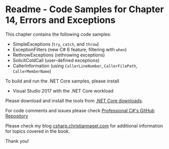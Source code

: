 # Readme - Code Samples for Chapter 14, Errors and Exceptions

This chapter contains the following code samples:

* SimpleExceptions (`try`, `catch`, and `throw`)
* ExceptionFilters (new C# 6 feature, filtering with  `when`)
* RethrowExceptions (rethrowing exceptions)
* SolicitColdCall (user-defined exceptions)
* CallerInformation (using `CallerLineNumber`, `CallerFilePath`, `CallerMemberName`)

To build and run the .NET Core samples, please install
* Visual Studio 2017 with the .NET Core workload

Please download and install the tools from [.NET Core downloads](https://www.microsoft.com/net/core).
 
For code comments and issues please check [Professional C#'s GitHub Repository](https://github.com/ProfessionalCSharp/ProfessionalCSharp6)

Please check my blog [csharp.christiannagel.com](https://csharp.christiannagel.com "csharp.christiannagel.com") for additional information for topics covered in the book.

Thank you!
